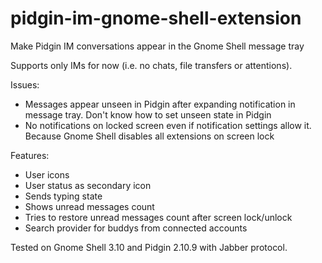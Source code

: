 pidgin-im-gnome-shell-extension
===============================

Make Pidgin IM conversations appear in the Gnome Shell message tray

Supports only IMs for now (i.e. no chats, file transfers or attentions).

Issues:
- Messages appear unseen in Pidgin after expanding notification in message tray. Don't know how to set unseen state in Pidgin
- No notifications on locked screen even if notification settings allow it. Because Gnome Shell disables all extensions on screen lock

Features:
- User icons
- User status as secondary icon
- Sends typing state
- Shows unread messages count
- Tries to restore unread messages count after screen lock/unlock
- Search provider for buddys from connected accounts

Tested on Gnome Shell 3.10 and Pidgin 2.10.9 with Jabber protocol.


